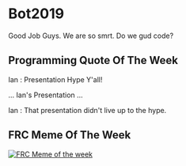 # Bot2019

Good Job Guys. We are so smrt. Do we gud code?

## Programming Quote Of The Week
Ian : Presentation Hype Y'all!

... Ian's Presentation ...

Ian : That presentation didn't live up to the hype.

## FRC Meme Of The Week
[![FRC Meme of the week](https://i.redd.it/k4amry66pv921.jpg)](https://www.youtube.com/watch?v=M2IZ8uBI0rA&feature=youtu.be)





